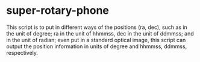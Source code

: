 # super-rotary-phone
This script is to put in different ways of the positions (ra, dec), such as in the unit of degree; ra in the unit of hhmmss, dec in the unit of ddmmss; and in the unit of radian; even put in a standard optical image, this script can output the position information in units of degree and hhmmss, ddmmss, respectively.
